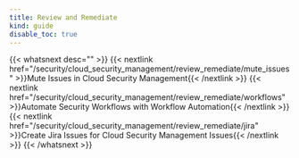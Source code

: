 ```yaml
---
title: Review and Remediate
kind: guide
disable_toc: true
---
```


{{< whatsnext desc="" >}}
    {{< nextlink href="/security/cloud_security_management/review_remediate/mute_issues" >}}Mute Issues in Cloud Security Management{{< /nextlink >}}
    {{< nextlink href="/security/cloud_security_management/review_remediate/workflows" >}}Automate Security Workflows with Workflow Automation{{< /nextlink >}}
    {{< nextlink href="/security/cloud_security_management/review_remediate/jira" >}}Create Jira Issues for Cloud Security Management Issues{{< /nextlink >}}
{{< /whatsnext >}}